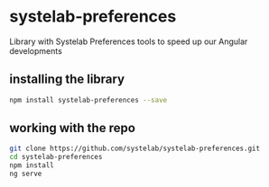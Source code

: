 # systelab-preferences

Library with Systelab Preferences tools to speed up our Angular developments

## installing the library

```bash
npm install systelab-preferences --save
```

## working with the repo


```bash
git clone https://github.com/systelab/systelab-preferences.git
cd systelab-preferences
npm install
ng serve
```
